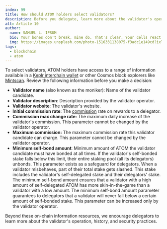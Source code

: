```yaml
---
index: 99
title: How should ATOM holders select validators? 
description: Before you delegate, learn more about the validator's operation, history, and security practices.
alt: Article 10
author: 
  name: SAMUEL L. IPSUM
  bio: Your bones don't break, mine do. That's clear. Your cells react to bacteria and viruses differently than mine. You don't get sick, I do. That's also clear. But for some reason, you and I react the exact same way to water. We swallow it too fast, we choke. We get some in our lungs, we drown. However unreal it may seem, we are connected, you and I. We're on the same curve, just on opposite ends.
  img: https://images.unsplash.com/photo-1516331138075-f3adc1e149cd?ixlib=rb-1.2.1&ixid=MXwxMjA3fDB8MHxwaG90by1wYWdlfHx8fGVufDB8fHw%3D&auto=format&fit=crop&w=800&q=60
tags: 
  - blockchain
  - atom
---
```


To select validators, ATOM holders have access to a range of information available in a [Keplr interchain wallet](https://wallet.keplr.app) or other Cosmos block explorers like [Mintscan](https://www.mintscan.io/cosmos/validators). Review the following information before you make a decision:

- **Validator name** (also known as the moniker): Name of the validator candidate.
- **Validator description**: Description provided by the validator operator.
- **Validator website**: The validator's website.
- **Initial commission rate**: The [commission](/support/what-is-a-validators-commission) rate on rewards to a delegator. 
- **Commission max change rate:** The maximum daily increase of the validator's commission. This parameter cannot be changed by the validator operator. 
- **Maximum commission:** The maximum commission rate this validator candidate can charge. This parameter cannot be changed by the validator operator. 
- **Minimum self-bond amount**: Minimum amount of ATOM the validator candidate must have bonded at all times. If the validator's self-bonded stake falls below this limit, their entire staking pool (all its delegators) unbonds. This parameter exists as a safeguard for delegators. When a validator misbehaves, part of their total stake gets slashed. This stake includes the validator's self-delegated stake and their delegators' stake. The minimum self-bond amount ensures that a validator with a high amount of self-delegated ATOM has more skin-in-the-game than a validator with a low amount. The minimum self-bond amount parameter guarantees to delegators that a validator will never fall below a certain amount of self-bonded stake. This parameter can be increased only by the validator operator. 

Beyond these on-chain information resources, we encourage delegators to learn more about the validator's operation, history, and security practices. 
